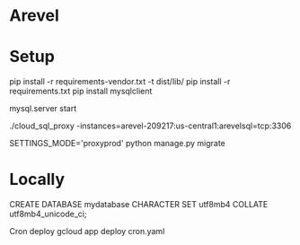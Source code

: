 # Arevel


# Setup
pip install -r requirements-vendor.txt -t dist/lib/
pip install -r requirements.txt
pip install mysqlclient

mysql.server start

./cloud_sql_proxy -instances=arevel-209217:us-central1:arevelsql=tcp:3306

SETTINGS_MODE='proxyprod' python manage.py migrate


# Locally
CREATE DATABASE mydatabase CHARACTER SET utf8mb4 COLLATE utf8mb4_unicode_ci;



Cron deploy
gcloud app deploy cron.yaml

